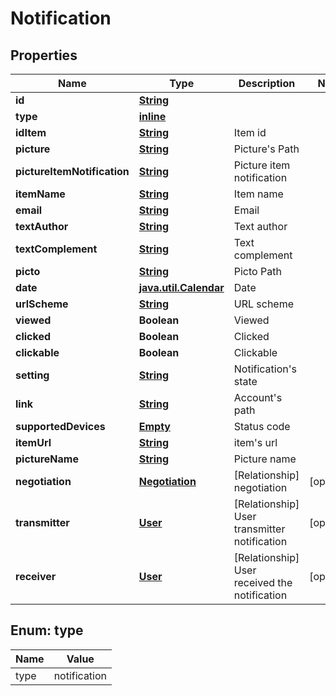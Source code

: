 
# Notification

## Properties
Name | Type | Description | Notes
------------ | ------------- | ------------- | -------------
**id** | [**String**](String.md) |  | 
**type** | [**inline**](#Type) |  | 
**idItem** | [**String**](String.md) | Item id | 
**picture** | [**String**](String.md) | Picture&#39;s Path | 
**pictureItemNotification** | [**String**](String.md) | Picture item notification | 
**itemName** | [**String**](String.md) | Item name | 
**email** | [**String**](String.md) | Email | 
**textAuthor** | [**String**](String.md) | Text author | 
**textComplement** | [**String**](String.md) | Text complement | 
**picto** | [**String**](String.md) | Picto Path | 
**date** | [**java.util.Calendar**](java.util.Calendar.md) | Date | 
**urlScheme** | [**String**](String.md) | URL scheme | 
**viewed** | **Boolean** | Viewed | 
**clicked** | **Boolean** | Clicked | 
**clickable** | **Boolean** | Clickable | 
**setting** | [**String**](String.md) | Notification&#39;s state | 
**link** | [**String**](String.md) | Account&#39;s path | 
**supportedDevices** | [**Empty**](Empty.md) | Status code | 
**itemUrl** | [**String**](String.md) | item&#39;s url | 
**pictureName** | [**String**](String.md) | Picture name | 
**negotiation** | [**Negotiation**](Negotiation.md) | [Relationship] negotiation |  [optional]
**transmitter** | [**User**](User.md) | [Relationship] User transmitter notification |  [optional]
**receiver** | [**User**](User.md) | [Relationship] User received the notification |  [optional]


<a name="Type"></a>
## Enum: type
Name | Value
---- | -----
type | notification



